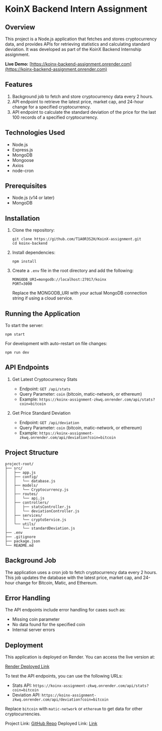 # KoinX Backend Intern Assignment

## Overview

This project is a Node.js application that fetches and stores cryptocurrency data, and provides APIs for retrieving statistics and calculating standard deviation. It was developed as part of the KoinX Backend Internship assignment.

**Live Demo:** [https://koinx-backend-assignment.onrender.com](https://koinx-backend-assignment.onrender.com)

## Features

1. Background job to fetch and store cryptocurrency data every 2 hours.
2. API endpoint to retrieve the latest price, market cap, and 24-hour change for a specified cryptocurrency.
3. API endpoint to calculate the standard deviation of the price for the last 100 records of a specified cryptocurrency.

## Technologies Used

- Node.js
- Express.js
- MongoDB
- Mongoose
- Axios
- node-cron

## Prerequisites

- Node.js (v14 or later)
- MongoDB

## Installation

1. Clone the repository:
   ```
   git clone https://github.com/T1A0R3S2H/KoinX-assignment.git
   cd koinx-backend
   ```

2. Install dependencies:
   ```
   npm install
   ```

3. Create a `.env` file in the root directory and add the following:
   ```
   MONGODB_URI=mongodb://localhost:27017/koinx
   PORT=3000
   ```
   Replace the MONGODB_URI with your actual MongoDB connection string if using a cloud service.

## Running the Application

To start the server:

```
npm start
```

For development with auto-restart on file changes:

```
npm run dev
```

## API Endpoints

1. Get Latest Cryptocurrency Stats
   - Endpoint: `GET /api/stats`
   - Query Parameter: `coin` (bitcoin, matic-network, or ethereum)
   - Example: `https://koinx-assignment-zkwq.onrender.com/api/stats?coin=bitcoin`

2. Get Price Standard Deviation
   - Endpoint: `GET /api/deviation`
   - Query Parameter: `coin` (bitcoin, matic-network, or ethereum)
   - Example: `https://koinx-assignment-zkwq.onrender.com/api/deviation?coin=bitcoin`

## Project Structure

```
project-root/
├── src/
│   ├── app.js
│   ├── config/
│   │   └── database.js
│   ├── models/
│   │   └── Cryptocurrency.js
│   ├── routes/
│   │   └── api.js
│   ├── controllers/
│   │   ├── statsController.js
│   │   └── deviationController.js
│   ├── services/
│   │   └── cryptoService.js
│   └── utils/
│       └── standardDeviation.js
├── .env
├── .gitignore
├── package.json
└── README.md
```

## Background Job

The application uses a cron job to fetch cryptocurrency data every 2 hours. This job updates the database with the latest price, market cap, and 24-hour change for Bitcoin, Matic, and Ethereum.

## Error Handling

The API endpoints include error handling for cases such as:
- Missing coin parameter
- No data found for the specified coin
- Internal server errors

## Deployment

This application is deployed on Render. You can access the live version at:

[Render Deployed Link](https://koinx-assignment-zkwq.onrender.com)

To test the API endpoints, you can use the following URLs:

- Stats API: `https://koinx-assignment-zkwq.onrender.com/api/stats?coin=bitcoin`
- Deviation API: `https://koinx-assignment-zkwq.onrender.com/api/deviation?coin=bitcoin`

Replace `bitcoin` with `matic-network` or `ethereum` to get data for other cryptocurrencies.

Project Link: [GitHub Repo](https://github.com/T1A0R3S2H/KoinX-assignment)
Deployed Link: [Link](https://koinx-assignment-zkwq.onrender.com)
